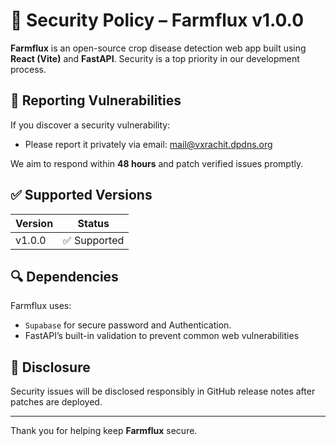 # 🔐 Security Policy – Farmflux v1.0.0

**Farmflux** is an open-source crop disease detection web app built using **React (Vite)** and **FastAPI**. Security is a top priority in our development process.

## 📣 Reporting Vulnerabilities

If you discover a security vulnerability:

- Please report it privately via email: [mail@vxrachit.dpdns.org](mailto:mail@vxrachit.dpdns.org)

We aim to respond within **48 hours** and patch verified issues promptly.

## ✅ Supported Versions

| Version   | Status       |
|-----------|--------------|
| v1.0.0    |✅ Supported  |

## 🔍 Dependencies

Farmflux uses:

- `Supabase` for secure password and Authentication.
- FastAPI’s built-in validation to prevent common web vulnerabilities

## 📄 Disclosure

Security issues will be disclosed responsibly in GitHub release notes after patches are deployed.

---

Thank you for helping keep **Farmflux** secure.
